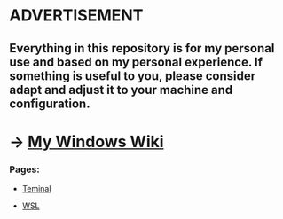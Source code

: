 # ADVERTISEMENT

## Everything in this repository is for my personal use and based on my personal experience. If something is useful to you, please consider adapt and adjust it to your machine and configuration.

# -> [My Windows Wiki](https://github.com/G4NST3/Windows/wiki)

### Pages:

- [Teminal](https://github.com/G4NST3/Windows/wiki/Teminal)

- [WSL](https://github.com/G4NST3/Windows/wiki/WSL)
